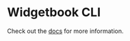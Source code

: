 # Widgetbook CLI

Check out the [docs](https://docs.widgetbook.io/widgetbook-cli/overview) for more information.
